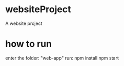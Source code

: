 # websiteProject
A website project

# how to run 
enter the folder: "web-app"
run:
    npm install
    npm start

